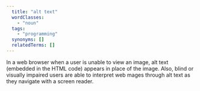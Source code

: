 ```yaml
---
  title: "alt text"
  wordClasses:
    - "noun"
  tags:
    - "programming"
  synonyms: []
  relatedTerms: []
---
```

In a web browser when a user is unable to view an image, alt text (embedded in the HTML code) appears in place of the image. Also, blind or visually impaired users are able to interpret web mages through alt text as they navigate with a screen reader.
